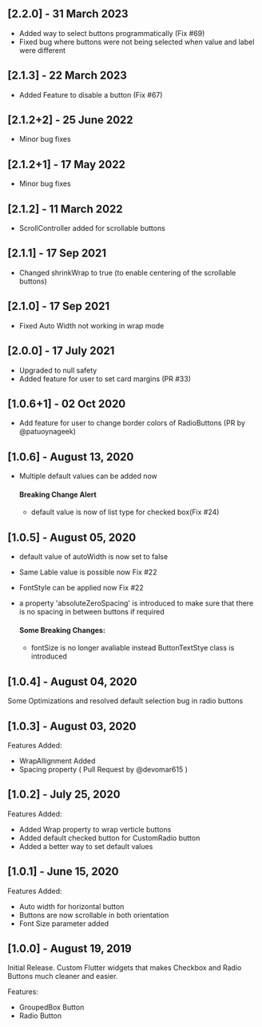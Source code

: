 ## [2.2.0] - 31 March 2023
- Added way to select buttons programmatically (Fix #69)
- Fixed bug where buttons were not being selected when value and label were different
## [2.1.3] - 22 March 2023
- Added Feature to disable a button  (Fix #67)

## [2.1.2+2] - 25 June 2022
- Minor bug fixes
## [2.1.2+1] - 17 May 2022
- Minor bug fixes
## [2.1.2] - 11 March 2022
- ScrollController added for scrollable buttons
## [2.1.1] - 17 Sep 2021
- Changed shrinkWrap to true (to enable centering of the scrollable buttons)
## [2.1.0] - 17 Sep 2021
- Fixed Auto Width not working in wrap mode
## [2.0.0] - 17 July 2021
- Upgraded to null safety
- Added feature for user to set card margins (PR #33)
## [1.0.6+1] - 02 Oct 2020
- Add feature for user to change border colors of RadioButtons (PR by @patuoynageek)

## [1.0.6] - August 13, 2020
- Multiple default values can be added now
    #### Breaking Change Alert
     - default value is now of list type for checked box(Fix #24)

## [1.0.5] - August 05, 2020
- default value of autoWidth is now set to false
- Same Lable value is possible now Fix #22
- FontStyle can be applied now Fix #22
- a property 'absoluteZeroSpacing' is introduced to make sure that there is no spacing in between buttons if required

    #### Some Breaking Changes:
  - fontSize is no longer avaliable instead ButtonTextStye class is introduced

## [1.0.4] - August 04, 2020

Some Optimizations and resolved default selection bug in radio buttons

## [1.0.3] - August 03, 2020

Features Added:
- WrapAllignment Added 
- Spacing property ( Pull Request by @devomar615 )

## [1.0.2] - July 25, 2020

Features Added:
- Added Wrap property to wrap verticle buttons
- Added default checked button for CustomRadio button
- Added a better way to set default values

## [1.0.1] - June 15, 2020

Features Added:
- Auto width for horizontal button
- Buttons are now scrollable in both orientation
- Font Size parameter added

## [1.0.0] - August 19, 2019

Initial Release. Custom Flutter widgets that makes Checkbox and Radio Buttons much cleaner and easier.

Features:
- GroupedBox Button
- Radio Button
